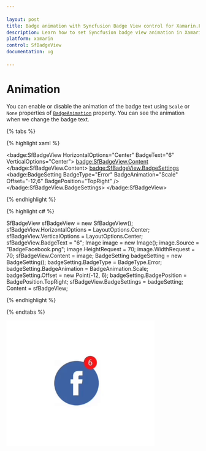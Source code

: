 ```yaml
---

layout: post
title: Badge animation with Syncfusion Badge View control for Xamarin.Forms
description: Learn how to set Syncfusion badge view animation in Xamarin.Forms platform
platform: xamarin
control: SfBadgeView
documentation: ug

---
```


# Animation

You can enable or disable the animation of the badge text using `Scale` or `None` properties of   [`BadgeAnimation`](https://help.syncfusion.com/cr/cref_files/xamarin/Syncfusion.SfBadgeView.XForms~Syncfusion.XForms.BadgeView.BadgeSetting~BadgeAnimation.html) property. You can see the animation when we change the badge text.

{% tabs %}

{% highlight xaml %}

<badge:SfBadgeView HorizontalOptions="Center" BadgeText="6" 
                               VerticalOptions="Center">
        <badge:SfBadgeView.Content>
            <Image Source="BadgeFacebook.png" HeightRequest="70" WidthRequest="70"  />
        </badge:SfBadgeView.Content>
        <badge:SfBadgeView.BadgeSettings>
            <badge:BadgeSetting BadgeType="Error" BadgeAnimation="Scale" Offset="-12,6" BadgePosition="TopRight" />
        </badge:SfBadgeView.BadgeSettings>
</badge:SfBadgeView>

{% endhighlight %}

{% highlight c# %}

SfBadgeView sfBadgeView = new SfBadgeView();
sfBadgeView.HorizontalOptions = LayoutOptions.Center;
sfBadgeView.VerticalOptions = LayoutOptions.Center;
sfBadgeView.BadgeText = "6";
Image image = new Image();
image.Source = "BadgeFacebook.png";
image.HeightRequest = 70;
image.WidthRequest = 70;
sfBadgeView.Content = image;
BadgeSetting badgeSetting = new BadgeSetting();
badgeSetting.BadgeType = BadgeType.Error;
badgeSetting.BadgeAnimation = BadgeAnimation.Scale;
badgeSetting.Offset = new Point(-12, 6);
badgeSetting.BadgePosition = BadgePosition.TopRight;
sfBadgeView.BadgeSettings = badgeSetting;
Content = sfBadgeView;
    
{% endhighlight %}

{% endtabs %}

![Xamarin BadgeView Font Customization](animation_images/xamarin.forms-badge-view-animation.gif)